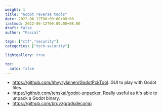 ```yaml
---
weight: 1
title: "Godot reverse tools"
date: 2022-06-12T00:00:00+08:00
lastmod: 2022-06-12T00:00:00+08:00
draft: false
author: "Pascal"

tags: ["ctf","security"]
categories: ["tech-security"]

lightgallery: true

toc:
  auto: false
---
```

- https://github.com/hhyyrylainen/GodotPckTool. GUI to play with Godot files.
- https://github.com/tehskai/godot-unpacker. Really useful as it's able to unpack a Godot binary.
- https://github.com/bruvzg/gdsdecomp